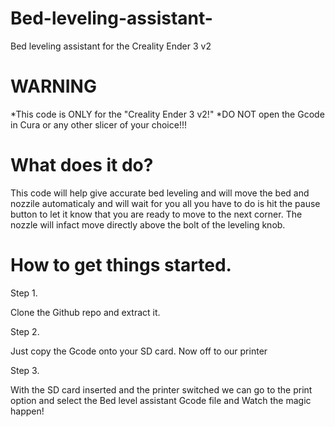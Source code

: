 # Bed-leveling-assistant-
Bed leveling assistant for the Creality Ender 3 v2

# WARNING 
*This code is ONLY for the "Creality Ender 3 v2!"
*DO NOT open the Gcode in Cura or any other slicer of your choice!!!

# What does it do?

This code will help give accurate bed leveling and will move the bed and nozzile automaticaly and will wait for you all you have to do is hit the pause button to let it know that you are ready to move to the next corner. The nozzle will infact move directly above the bolt of the leveling knob.

# How to get things started.

Step 1.

Clone the Github repo and extract it.

Step 2.

Just copy the Gcode onto your SD card. Now off to our printer

Step 3.

With the SD card inserted and the printer switched we can go to the print option and select the Bed level assistant Gcode file and Watch the magic happen!




